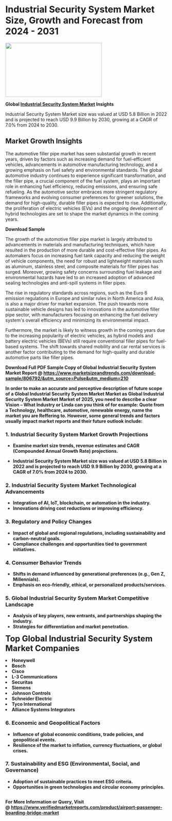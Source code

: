 <H1>Industrial Security System Market Size, Growth and Forecast from 2024 - 2031</H1><img class="aligncenter size-medium wp-image-584254" src="https://thirdeyenews.in/wp-content/uploads/2024/09/Global-Market-Research-300x168.jpeg" alt="" width="300" height="168" /><p><strong>Global&nbsp;<a href="https://www.marketsizeandtrends.com/download-sample/806792/&amp;utm_source=Pulse&amp;utm_medium=210">Industrial Security System Market</a> Insights</strong></p><p>Industrial Security System Market size was valued at USD 5.8 Billion in 2022 and is projected to reach USD 9.9 Billion by 2030, growing at a CAGR of 7.0% from 2024 to 2030.</p><p><h2>Market Growth Insights</h2> <p>The automotive filler pipe market has seen substantial growth in recent years, driven by factors such as increasing demand for fuel-efficient vehicles, advancements in automotive manufacturing technology, and a growing emphasis on fuel safety and environmental standards. The global automotive industry continues to experience significant transformation, and the filler pipe, a crucial component of the fuel system, plays an important role in enhancing fuel efficiency, reducing emissions, and ensuring safe refueling. As the automotive sector embraces more stringent regulatory frameworks and evolving consumer preferences for greener solutions, the demand for high-quality, durable filler pipes is expected to rise. Additionally, the proliferation of electric vehicles (EVs) and the ongoing development of hybrid technologies are set to shape the market dynamics in the coming years.</p> <p><strong>Download Sample</strong></p> <p>The growth of the automotive filler pipe market is largely attributed to advancements in materials and manufacturing techniques, which have resulted in the production of more durable and cost-effective filler pipes. As automakers focus on increasing fuel tank capacity and reducing the weight of vehicle components, the need for robust and lightweight materials such as aluminum, stainless steel, and composite materials for filler pipes has surged. Moreover, growing safety concerns surrounding fuel leakage and environmental hazards have led to an increased adoption of advanced sealing technologies and anti-spill systems in filler pipes.</p> <p>The rise in regulatory standards across regions, such as the Euro 6 emission regulations in Europe and similar rules in North America and Asia, is also a major driver for market expansion. The push towards more sustainable vehicle designs has led to innovations in the automotive filler pipe sector, with manufacturers focusing on enhancing the fuel delivery system's overall efficiency and minimizing its environmental impact.</p> <p>Furthermore, the market is likely to witness growth in the coming years due to the increasing popularity of electric vehicles, as hybrid models and battery electric vehicles (BEVs) still require conventional filler pipes for fuel-based systems. The shift towards shared mobility and car rental services is another factor contributing to the demand for high-quality and durable automotive parts like filler pipes.</p> <p><strong></p><p><span class=""><strong>Download Full PDF Sample Copy of Global Industrial Security System Market Report</strong> @ <a href="https://www.marketsizeandtrends.com/download-sample/806792/&amp;utm_source=Pulse&amp;utm_medium=210" target="_blank">https://www.marketsizeandtrends.com/download-sample/806792/&amp;utm_source=Pulse&amp;utm_medium=210</a></span></p><p>In order to make an accurate and perceptive description of future scope of a Global&nbsp;Industrial Security System Market Market as Global&nbsp;Industrial Security System Market Market of 2025, you need to describe a clear Vision &ndash; What Industry or Linda can you think of for example: Quote from a Technology, healthcare, automotive, renewable energy, name the market you are Reffering to. However, some general trends and factors usually impact market reports and their future outlook include:</p><h3>1.&nbsp;<strong>Industrial Security System Market Growth Projections</strong></h3><ul><li>Examine market size trends, revenue estimates and CAGR (Compounded Annual Growth Rate) projections.</li><li><p>Industrial Security System Market size was valued at USD 5.8 Billion in 2022 and is projected to reach USD 9.9 Billion by 2030, growing at a CAGR of 7.0% from 2024 to 2030.</p></li></ul><h3>2.&nbsp;<strong>Industrial Security System Market Technological Advancements</strong></h3><ul><li>Integration of AI, IoT, blockchain, or automation in the industry.</li><li>Innovations driving cost reductions or improving efficiency.</li></ul><h3>3.&nbsp;<strong>Regulatory and Policy Changes</strong></h3><ul><li>Impact of global and regional regulations, including sustainability and carbon-neutral goals.</li><li>Compliance challenges and opportunities tied to government initiatives.</li></ul><h3>4.&nbsp;<strong>Consumer Behavior Trends</strong></h3><ul><li>Shifts in demand influenced by generational preferences (e.g., Gen Z, Millennials).</li><li>Emphasis on eco-friendly, ethical, or personalized products/services.</li></ul><h3>5.&nbsp;<strong>Global Industrial Security System Market Competitive Landscape</strong></h3><ul><li>Analysis of key players, new entrants, and partnerships shaping the industry.</li><li>Strategies for differentiation and market penetration.</li></ul><p data-pm-slice="1 1 []"><span style="color: inherit; font-family: inherit; font-size: 25px;">Top Global Industrial Security System Market Companies</span></p><div class="" data-test-id=""><p><li>Honeywell</li><li> Bosch</li><li> Cisco</li><li> L-3 Communications</li><li> Securitas</li><li> Siemens</li><li> Johnson Controls</li><li> Schneider Electric</li><li> Tyco International</li><li> Alliance Systems Integrators</li></p></div><h3>6.&nbsp;<strong>Economic and Geopolitical Factors</strong></h3><ul><li>Influence of global economic conditions, trade policies, and geopolitical events.</li><li>Resilience of the market to inflation, currency fluctuations, or global crises.</li></ul><h3>7.&nbsp;<strong>Sustainability and ESG (Environmental, Social, and Governance)</strong></h3><ul><li>Adoption of sustainable practices to meet ESG criteria.</li><li>Opportunities in green technologies and circular economy principles.</li></ul><h2><strong style="font-size: 14px;">For More Information or Query, Visit @&nbsp;</strong><a style="background-color: #ffffff; font-size: 14px;" href="https://www.marketsizeandtrends.com/report/industrial-security-system-market/" target="_blank">https://www.verifiedmarketreports.com/product/airport-passenger-boarding-bridge-market</a></h2>
